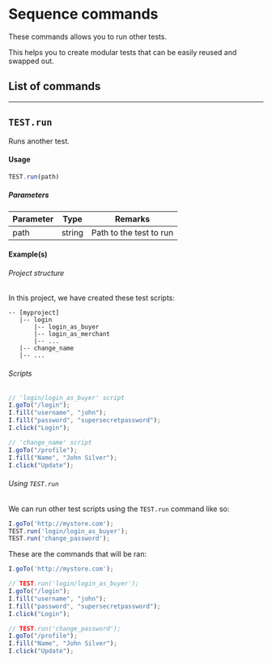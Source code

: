 # Sequence commands

These commands allows you to run other tests.

This helps you to create modular tests that can be easily reused and swapped out.

## List of commands

---

## `TEST.run`

Runs another test.

#### Usage
````javascript
TEST.run(path)
````

##### Parameters

| Parameter | Type | Remarks|
|----------|------|--------|
| path | string | Path to the test to run |


#### Example(s)

###### Project structure
In this project, we have created these test scripts:
```
-- [myproject]
   |-- login
       |-- login_as_buyer
       |-- login_as_merchant
       |-- ...
   |-- change_name
   |-- ...
```
###### Scripts

```javascript
// 'login/login_as_buyer' script
I.goTo("/login");
I.fill("username", "john");
I.fill("password", "supersecretpassword");
I.click("Login");
```

```javascript
// 'change_name' script
I.goTo("/profile");
I.fill("Name", "John Silver");
I.click("Update");
```

###### Using `TEST.run`

We can run other test scripts using the `TEST.run` command like so:
```javascript
I.goTo('http://mystore.com');
TEST.run('login/login_as_buyer');
TEST.run('change_password');
```

These are the commands that will be ran:
```javascript
I.goTo('http://mystore.com');

// TEST.run('login/login_as_buyer');
I.goTo("/login");
I.fill("username", "john");
I.fill("password", "supersecretpassword");
I.click("Login");

// TEST.run('change_password');
I.goTo("/profile");
I.fill("Name", "John Silver");
I.click("Update");
```

